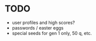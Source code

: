 # TODO

- user profiles and high scores?
- passwords / easter eggs
- special seeds for gen 1 only, 50 q, etc.
